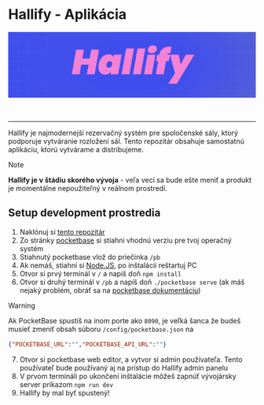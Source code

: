 # Hallify - Aplikácia
![Hallify banner](https://raw.githubusercontent.com/hallify-sk/github-assets/main/Hallify-Banner.png)
<p align="center">
  <img src="https://img.shields.io/github/stars/hallify-sk/Hallify?style=for-the-badge" alt=""/>
  <img src="https://img.shields.io/github/last-commit/hallify-sk/Hallify?style=for-the-badge" alt=""/>
  <img src="https://img.shields.io/github/issues/hallify-sk/Hallify?style=for-the-badge" alt=""/>
  <img src="https://img.shields.io/github/issues-pr/hallify-sk/Hallify?style=for-the-badge" alt=""/>
  <img src="https://img.shields.io/github/license/hallify-sk/Hallify?style=for-the-badge" alt=""/>
</p>

---
Hallify je najmodernejší rezervačný systém pre spoločenské sály, ktorý podporuje vytváranie rozložení sál. Tento repozitár obsahuje samostatnú aplikáciu, ktorú vytvárame a distribujeme. 

> [!NOTE]
> **Hallify je v štádiu skorého vývoja** - veľa vecí sa bude ešte meniť a produkt je momentálne nepoužiteľný v reálnom prostredí.

## Setup development prostredia
1. Naklónuj si [tento repozitár](https://github.com/hallify-sk/Hallify.git)
2. Zo stránky [pocketbase](https://pocketbase.io/docs) si stiahni vhodnú verziu pre tvoj operačný systém
3. Stiahnutý pocketbase vlož do priečinka `/pb`
4. Ak nemáš, stiahni si [Node.JS](https://nodejs.org/en), po inštalácií reštartuj PC
5. Otvor si prvý terminál v `/` a napíš doň `npm install`
6. Otvor si druhý terminál v `/pb` a napíš doň `./pocketbase serve` (ak máš nejaký problém, obráť sa na [pocketbase dokumentáciu](https://pocketbase.io/docs))
  > [!WARNING]
  > Ak PocketBase spustíš na inom porte ako `8090`, je veľká šanca že budeš musieť zmeniť obsah súboru `/config/pocketbase.json` na
  > ```json
  > {"POCKETBASE_URL":"","POCKETBASE_API_URL":""}
  > ```
7. Otvor si pocketbase web editor, a vytvor si admin používateľa. Tento používateľ bude používaný aj na prístup do Hallify admin panelu
8. V prvom termináli po ukončení inštalácie môžeš zapnúť vývojársky server príkazom `npm run dev`
9. Hallify by mal byť spustený!
